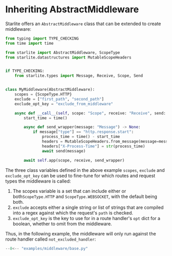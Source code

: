 # Inheriting AbstractMiddleware

Starlite offers an `AbstractMiddleware` class that can be extended to create middleware:

```python
from typing import TYPE_CHECKING
from time import time

from starlite import AbstractMiddleware, ScopeType
from starlite.datastructures import MutableScopeHeaders


if TYPE_CHECKING:
    from starlite.types import Message, Receive, Scope, Send


class MyMiddleware(AbstractMiddleware):
    scopes = {ScopeType.HTTP}
    exclude = ["first_path", "second_path"]
    exclude_opt_key = "exclude_from_middleware"

    async def __call__(self, scope: "Scope", receive: "Receive", send: "Send") -> None:
        start_time = time()

        async def send_wrapper(message: "Message") -> None:
            if message["type"] == "http.response.start":
                process_time = time() - start_time
                headers = MutableScopeHeaders.from_message(message=message)
                headers["X-Process-Time"] = str(process_time)
                await send(message)

        await self.app(scope, receive, send_wrapper)
```

The three class variables defined in the above example `scopes`, `exclude` and `exclude_opt_key` can be used to fine-tune
for which routes and request types the middleware is called:

1. The scopes variable is a set that can include either or both`ScopeType.HTTP` and `ScopeType.WEBSOCKET`, with the default being both.
2. `exclude` accepts either a single string or list of strings that are compiled into a regex against which the request's `path` is checked.
3. `exclude_opt_key` is the key to use for in a route handler's `opt` dict for a boolean, whether to omit from the middleware.

Thus, in the following example, the middleware will only run against the route handler called `not_excluded_handler`:

``` py
--8<-- "examples/middleware/base.py"
```
